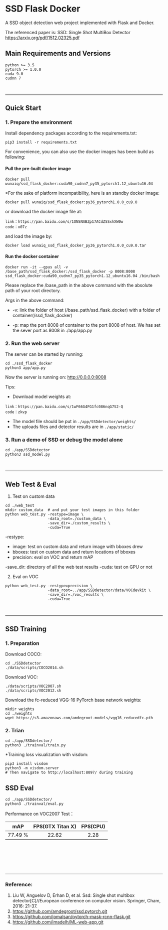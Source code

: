 # SSD Flask Docker

A SSD object detection web project implemented with Flask and Docker.

The referenced paper is: SSD: Single Shot MultiBox Detector https://arxiv.org/pdf/1512.02325.pdf


## Main Requirements and Versions

```
python >= 3.5
pytorch >= 1.0.0
cuda 9.0
cudnn 7
```

&nbsp;

---
## Quick Start

### 1. Prepare the environment

Install dependency packages according to the requirements.txt:
```
pip3 install -r requirements.txt
```

For convenience, you can also use the docker images has been build as following:

#### Pull the pre-built docker image

```
docker pull wunaiq/ssd_flask_docker:cuda90_cudnn7_py35_pytorch1.12_ubuntu16.04
```
*For the sake of platform incompatibility, here is an standby docker image:
```
docker pull wunaiq/ssd_flask_docker:py36_pytorch1.0.0_cu9.0
```
or download the docker image file at:
```
link：https://pan.baidu.com/s/1ONSNABZp17ACdZSSxhXW0w 
code：x07z 
```

and load the image by:
```
docker load wunaiq_ssd_flask_docker_py36_pytorch1.0.0_cu9.0.tar
```


#### Run the docker container

```
docker run -it --gpus all -v /base_path/ssd_flask_docker:/ssd_flask_docker -p 8008:8008 ssd_flask_docker:cuda90_cudnn7_py35_pytorch1.12_ubuntu16.04 /bin/bash
```
Please replace the /base_path in the above command with the absolute path of your root directory.

Args in the above command:
- -v: link the folder of host (/base_path/ssd_flask_docker) with a folder of container(/ssd_flask_docker)

- -p: map the port 8008 of container to the port 8008 of host. We has set the sever port as 8008 in ./app/app.py 

### 2. Run the web server

The server can be started by running:

```
cd ./ssd_flask_docker
python3 app/app.py
```

Now the server is running on: http://0.0.0.0:8008

Tips:
- Download model weights at: 
```
link：https://pan.baidu.com/s/1wF66G4FG1fc086nqG7S2-Q 
code：zkvp 
```

- The model file should be put in ``` ./app/SSDdetector/weights/ ``` 
- The uploads files and detector results are in ``` ./app/static/ ```

### 3. Run a demo of SSD or debug the model alone
```
cd ./app/SSDdetector
python3 ssd_model.py
```

&nbsp;

---
## Web Test & Eval
1. Test on custom data

```
cd ./web_test
mkdir custom_data  # and put your test images in this folder
python web_test.py -restype=image \
                   -data_root=./custom_data \
                   -save_dir=./custom_results \
                   -cuda=True
```
-restype: 
* image: test on custom data and return image with bboxes drew
* bboxes: test on custom data and return locations of bboxes
* precision: eval on VOC and return mAP

-save_dir: directory of all the web test results
-cuda: test on GPU or not

2. Eval on VOC 
```
python web_test.py -restype=precision \
                   -data_root=../app/SSDdetector/data/VOCdevkit \
                   -save_dir=./voc_results \
                   -cuda=True
```
&nbsp;

---
## SSD Training

### 1. Preparation

Download COCO:

```
cd ./SSDdetector
./data/scripts/COCO2014.sh
```

Download VOC:

```
./data/scripts/VOC2007.sh
./data/scripts/VOC2012.sh
```

Download the fc-reduced VGG-16 PyTorch base network weights:
```
mkdir weights
cd ./weights
wget https://s3.amazonaws.com/amdegroot-models/vgg16_reducedfc.pth

```


### 2. Trian 

```
cd ./app/SSDdetector/
python3 ./trainval/train.py
```

*Training loss visualization with visdom:
```
pip3 install visdom
python3 -m visdom.server
# Then navigate to http://localhost:8097/ during training
```

## SSD Eval

```
cd ./app/SSDdetector/
python3 ./trainval/eval.py
```

Performance on VOC2007 Test：

| mAP | FPS(GTX Titan X)| FPS(CPU)|
|:-:|:-:|:-:|
| 77.49 % |22.62|2.28|


&nbsp;

&nbsp;

&nbsp;


---

### Reference:

1. Liu W, Anguelov D, Erhan D, et al. Ssd: Single shot multibox detector[C]//European conference on computer vision. Springer, Cham, 2016: 21-37.
2. https://github.com/amdegroot/ssd.pytorch.git
3. https://github.com/jomalsan/pytorch-mask-rcnn-flask.git
4. https://github.com/imadelh/ML-web-app.git
